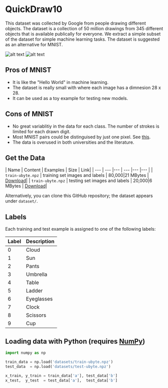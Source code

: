 # QuickDraw10

This dataset was collected by Google from people drawing different objects. The dataset is a collection of 50 million drawings from 345 different objects that is available publically for everyone. We extract a simple subset of the dataset for simple machine learning tasks. The dataset is suggested as an alternative for MNIST. 

![alt text](https://raw.githubusercontent.com/zaidalyafeai/QuickDraw10/master/images/qd-img.png)
![alt text](https://raw.githubusercontent.com/zaidalyafeai/QuickDraw10/master/images/qd-tsne.png)

## Pros of MNIST

*   It is like the "Hello World" in machine learning. 
*   The dataset is really small with where each image has a dimnesion 28 x 28.
*   It can be used as a toy example for testing new models. 

## Cons of MNIST

*   No great variablitiy in the data for each class. The number of strokes is limited for each drawn digit. 
*  Most MNIST pairs could be distinguised by just one pixel. See [this](https://gist.github.com/dgrtwo/aaef94ecc6a60cd50322c0054cc04478). 
*  The data is overused in both universities and the literature. 

## Get the Data

| Name  | Content | Examples | Size | Link|
| --- | --- |--- | --- |--- |--- |
| `train-ubyte.npz`  | training set images and labels  | 80,000|21 MBytes | [Download](https://github.com/zaidalyafeai/QuickDraw10/blob/master/dataset/train-ubyte.npz?raw=true)|
| `train-ubyte.npz`  | testing set images and labels  | 20,000|6  MBytes | [Download](https://github.com/zaidalyafeai/QuickDraw10/blob/master/dataset/test-ubyte.npz?raw=true)|

Alternatively, you can clone this GitHub repository; the dataset appears under `dataset/`.

## Labels
Each training and test example is assigned to one of the following labels:

| Label | Description |
| --- | --- |
| 0 | Cloud|
| 1 | Sun |
| 2 | Pants |
| 3 | Umbrella |
| 4 | Table |
| 5 | Ladder |
| 6 | Eyeglasses |
| 7 | Clock |
| 8 | Scissors |
| 9 | Cup|

## Loading data with Python (requires [NumPy](http://www.numpy.org/))

```python
import numpy as np

train_data = np.load('datasets/train-ubyte.npz')
test_data  = np.load('datasets/test-ubyte.npz')

x_train, y_train = train_data['a'], test_data['b']
x_test,  y_test  = test_data['a'],  test_data['b']
```
